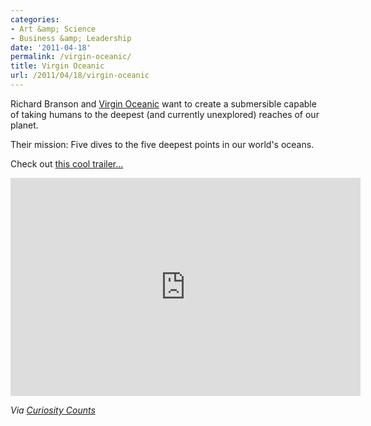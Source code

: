```yaml
---
categories:
- Art &amp; Science
- Business &amp; Leadership
date: '2011-04-18'
permalink: /virgin-oceanic/
title: Virgin Oceanic
url: /2011/04/18/virgin-oceanic
---
```


Richard Branson and <a href="http://www.virginoceanic.com/">Virgin Oceanic</a> want to create a submersible capable of taking humans to the deepest (and currently unexplored) reaches of our planet.

Their mission: Five dives to the five deepest points in our world's oceans.

Check out <a href="https://www.youtube.com/watch?v=_Sk_XEHfqwk">this cool trailer...</a>

<p align="center"><iframe title="YouTube video player" width="560" height="349" src="https://www.youtube.com/embed/_Sk_XEHfqwk?rel=0" frameborder="0" allowfullscreen></iframe></p>

<em>Via <a href="http://curiositycounts.com/post/4377114692/richard-branson-announces-virgin-oceanic">Curiosity Counts</a></em>
